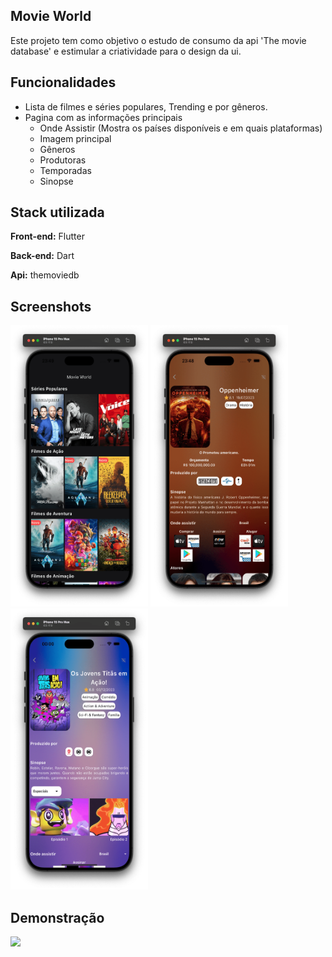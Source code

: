 
## Movie World

Este projeto tem como objetivo o estudo de consumo da api 'The movie database' e estimular a criatividade para o design da ui.

## Funcionalidades

- Lista de filmes e séries populares, Trending e por gêneros.
- Pagina com as informações principais
  - Onde Assistir (Mostra os países disponíveis e em quais plataformas)
  - Imagem principal
  - Gêneros
  - Produtoras
  - Temporadas
  - Sinopse 

## Stack utilizada

**Front-end:** Flutter

**Back-end:** Dart

**Api:** themoviedb


## Screenshots

<img width="220" height="450" src="https://github.com/walex36/movie_world/blob/main/assets/prints/print_home.png?raw=true"> <img width="220" height="450" src="https://github.com/walex36/movie_world/blob/main/assets/prints/print_movie.png?raw=true"> <img width="220" height="450" src="https://github.com/walex36/movie_world/blob/main/assets/prints/print_tv.png?raw=true">


## Demonstração

![](https://github.com/walex36/movie_world/blob/main/assets/prints/demo.gif?raw=true)

